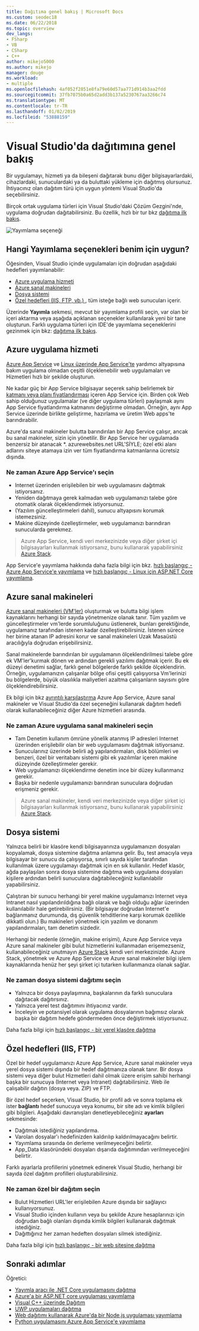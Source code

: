 ```yaml
---
title: Dağıtıma genel bakış | Microsoft Docs
ms.custom: seodec18
ms.date: 06/22/2018
ms.topic: overview
dev_langs:
- FSharp
- VB
- CSharp
- C++
author: mikejo5000
ms.author: mikejo
manager: douge
ms.workload:
- multiple
ms.openlocfilehash: 4af052f2851e8fa79e60d57aa771d914b3aa2fdd
ms.sourcegitcommit: 37fb7075b0a65d2add3b137a5230767aa3266c74
ms.translationtype: MT
ms.contentlocale: tr-TR
ms.lasthandoff: 01/02/2019
ms.locfileid: "53888159"
---
```

# <a name="overview-of-deployment-in-visual-studio"></a>Visual Studio'da dağıtımına genel bakış

Bir uygulamayı, hizmeti ya da bileşeni dağıtarak bunu diğer bilgisayarlardaki, cihazlardaki, sunuculardaki ya da buluttaki yükleme için dağıtmış olursunuz. İhtiyacınız olan dağıtım türü için uygun yöntemi Visual Studio'da seçebilirsiniz.

Birçok ortak uygulama türleri için Visual Studio'daki Çözüm Gezgini'nde, uygulama doğrudan dağıtabilirsiniz. Bu özellik, hızlı bir tur bkz [dağıtıma ilk bakış](../deployment/deploying-applications-services-and-components.md).

![Yayımlama seçeneği](../deployment/media/quickstart-publish-azure.png)

## <a name="what-publishing-options-are-right-for-me"></a>Hangi Yayımlama seçenekleri benim için uygun?

Öğesinden, Visual Studio içinde uygulamaları için doğrudan aşağıdaki hedefleri yayımlanabilir:

- [Azure uygulama hizmeti](#azure-app-service)
- [Azure sanal makineleri](#azure-virtual-machines)
- [Dosya sistemi](#file-system)
- [Özel hedefleri (IIS, FTP, vb.) ](#custom-targets), tüm isteğe bağlı web sunucuları içerir.

Üzerinde **Yayımla** sekmesi, mevcut bir yayımlama profili seçin, var olan bir içeri aktarma veya aşağıda açıklanan seçenekler kullanılarak yeni bir tane oluşturun. Farklı uygulama türleri için IDE'de yayımlama seçeneklerini gezinmek için bkz: [dağıtıma ilk bakış](../deployment/deploying-applications-services-and-components.md).

## <a name="azure-app-service"></a>Azure uygulama hizmeti

[Azure App Service](/azure/app-service/app-service-web-overview) ve [Linux üzerinde App Service'te](/azure/app-service/containers/app-service-linux-intro) yardımcı altyapısına bakım uygulama olmadan çeşitli ölçeklenebilir web uygulamaları ve Hizmetleri hızlı bir şekilde oluşturun.

Ne kadar güç bir App Service bilgisayar seçerek sahip belirlemek bir [katmanı veya planı fiyatlandırması](/azure/app-service/azure-web-sites-web-hosting-plans-in-depth-overview) içeren App Service için. Birden çok Web sahip olduğunuz uygulamalar (ve diğer uygulama türleri) paylaşmak aynı App Service fiyatlandırma katmanını değiştirme olmadan. Örneğin, aynı App Service üzerinde birlikte geliştirme, hazırlama ve üretim Web apps'te barındırabilir.

Azure'da sanal makineler bulutta barındırılan bir App Service çalışır, ancak bu sanal makineler, sizin için yönetilir. Bir App Service her uygulamada benzersiz bir atanacak \*. azurewebsites.net URL'SİYLE; özel etki alanı adlarını siteye atamaya izin ver tüm fiyatlandırma katmanlarına ücretsiz dışında.

### <a name="when-to-choose-azure-app-service"></a>Ne zaman Azure App Service'ı seçin

- Internet üzerinden erişilebilen bir web uygulamasını dağıtmak istiyorsanız.
- Yeniden dağıtmaya gerek kalmadan web uygulamanızı talebe göre otomatik olarak ölçeklendirmek istiyorsunuz.
- (Yazılım güncelleştirmeleri dahil), sunucu altyapısını korumak istemezsiniz.
- Makine düzeyinde özelleştirmeler, web uygulamanızı barındıran sunucularda gerekmez.

> Azure App Service, kendi veri merkezinizde veya diğer şirket içi bilgisayarları kullanmak istiyorsanız, bunu kullanarak yapabilirsiniz [Azure Stack](https://azure.microsoft.com/overview/azure-stack/).

App Service'e yayımlama hakkında daha fazla bilgi için bkz. [hızlı başlangıç - Azure App Service'e yayımlama](quickstart-deploy-to-azure.md) ve [hızlı başlangıç - Linux için ASP.NET Core yayımlama](quickstart-deploy-to-linux.md).

## <a name="azure-virtual-machines"></a>Azure sanal makineleri

[Azure sanal makineleri (VM'ler)](https://azure.microsoft.com/documentation/services/virtual-machines/) oluşturmak ve bulutta bilgi işlem kaynaklarını herhangi bir sayıda yönetmenize olanak tanır. Tüm yazılım ve güncelleştirmeler vm'lerde sorumluluğunu üstlenerek, bunları gerektiğinde, uygulamanız tarafından istenen kadar özelleştirebilirsiniz. İstenen sürece her birine atanan IP adresini korur ve sanal makineleri Uzak Masaüstü aracılığıyla doğrudan erişebilirsiniz.

Sanal makinelerde barındırılan bir uygulamanın ölçeklendirilmesi talebe göre ek VM'ler'kurmak dönen ve ardından gerekli yazılımı dağıtmak içerir. Bu ek düzeyi denetimi sağlar, farklı genel bölgelerde farklı şekilde ölçeklendirin. Örneğin, uygulamanızın çalışanlar bölge ofisi çeşitli çalışıyorsa Vm'lerinizi bu bölgelerde, büyük olasılıkla maliyetleri azaltma çalışanların sayısını göre ölçeklendirebilirsiniz.

Ek bilgi için bkz [ayrıntılı karşılaştırma](https://azure.microsoft.com/documentation/articles/choose-web-site-cloud-service-vm/) Azure App Service, Azure sanal makineler ve Visual Studio'da özel seçeneğini kullanarak dağıtım hedefi olarak kullanabileceğiniz diğer Azure hizmetleri arasında.

### <a name="when-to-choose-azure-app-virtual-machines"></a>Ne zaman Azure uygulama sanal makineleri seçin

- Tam Denetim kullanım ömrüne yönelik atanmış IP adresleri Internet üzerinden erişilebilir olan bir web uygulamasını dağıtmak istiyorsanız.
- Sunucularınız üzerinde belirli ağ yapılandırmaları, disk bölümleri ve benzeri, özel bir veritabanı sistemi gibi ek yazılımlar içeren makine düzeyinde özelleştirmeler gerekir.
- Web uygulamanızı ölçeklendirme denetim ince bir düzey kullanmanız gerekir.
- Başka bir nedenle uygulamanızı barındıran sunuculara doğrudan erişmeniz gerekir.

> Azure sanal makineler, kendi veri merkezinizde veya diğer şirket içi bilgisayarları kullanmak istiyorsanız, bunu kullanarak yapabilirsiniz [Azure Stack](https://azure.microsoft.com/overview/azure-stack/).

## <a name="file-system"></a>Dosya sistemi

Yalnızca belirli bir klasöre kendi bilgisayarınıza uygulamanızın dosyaları kopyalamak, dosya sistemine dağıtma anlamına gelir. Bu, test amacıyla veya bilgisayar bir sunucu da çalışıyorsa, sınırlı sayıda kişiler tarafından kullanılmak üzere uygulamayı dağıtmak için en sık kullanılır. Hedef klasör, ağda paylaşılan sonra dosya sistemine dağıtma web uygulama dosyaları kişilere ardından belirli sunuculara dağıtabileceğiniz kullanılabilir yapabilirsiniz.

Çalıştıran bir sunucu herhangi bir yerel makine uygulamanızı Internet veya Intranet nasıl yapılandırıldığına bağlı olarak ve bağlı olduğu ağlar üzerinden kullanılabilir hale getirebilirsiniz. (Bir bilgisayar doğrudan Internet'e bağlanmanız durumunda, dış güvenlik tehditlerine karşı korumak özellikle dikkatli olun.) Bu makineleri yönetmek için yazılım ve donanım yapılandırmaları, tam denetim sizdedir.

Herhangi bir nedenle (örneğin, makine erişimi), Azure App Service veya Azure sanal makineler gibi bulut hizmetlerini kullanmadan erişemezseniz, kullanabileceğiniz unutmayın [Azure Stack](https://azure.microsoft.com/overview/azure-stack/) kendi veri merkezinizde. Azure Stack, yönetmek ve Azure App Service ve Azure sanal makineler bilgi işlem kaynaklarında henüz her şeyi şirket içi tutarken kullanmanıza olanak sağlar.

### <a name="when-to-choose-file-system-deployment"></a>Ne zaman dosya sistemi dağıtımı seçin

- Yalnızca bir dosya paylaşımına, başkalarının da farklı sunuculara dağıtacak dağıtırsınız.
- Yalnızca yerel test dağıtımını ihtiyacınız vardır.
- İnceleyin ve potansiyel olarak uygulama dosyalarının bağımsız olarak başka bir dağıtım hedefe göndermeden önce değiştirmek istiyorsunuz.

Daha fazla bilgi için [hızlı başlangıç - bir yerel klasöre dağıtma](quickstart-deploy-to-local-folder.md)

## <a name="custom-targets-iis-ftp"></a>Özel hedefleri (IIS, FTP)

Özel bir hedef uygulamanızı Azure App Service, Azure sanal makineler veya yerel dosya sistemi dışında bir hedef dağıtmanıza olanak tanır. Bir dosya sistemi veya diğer bulut Hizmetleri dahil olmak üzere erişim sahibi herhangi başka bir sunucuya (Internet veya Intranet) dağıtabilirsiniz. Web ile çalışabilir dağıtın (dosya veya. ZIP) ve FTP.

Bir özel hedef seçerken, Visual Studio, bir profil adı ve sonra toplama ek ister **bağlantı** hedef sunucuya veya konumu, bir site adı ve kimlik bilgileri gibi bilgileri. Aşağıdaki davranışları denetleyebileceğiniz **ayarları** sekmesinde:

- Dağıtmak istediğiniz yapılandırma.
- Varolan dosyalar'ı hedefinizden kaldırılıp kaldırılmayacağını belirtir.
- Yayımlama sırasında ön derleme verilmeyeceğini belirtir.
- App_Data klasöründeki dosyaları dışarıda dağıtımından verilmeyeceğini belirtir.

Farklı ayarlarla profillerini yönetmek edinerek Visual Studio, herhangi bir sayıda özel dağıtım profilleri oluşturabilirsiniz.

### <a name="when-to-choose-custom-deployment"></a>Ne zaman özel bir dağıtım seçin

- Bulut Hizmetleri URL'ler erişilebilen Azure dışında bir sağlayıcı kullanıyorsunuz.
- Visual Studio içinden kullanın veya bu şekilde Azure hesaplarınızı için doğrudan bağlı olanları dışında kimlik bilgileri kullanarak dağıtmak istediğiniz.
- Dağıttığınız her zaman hedeften dosyaları silmek istediğiniz.

Daha fazla bilgi için [hızlı başlangıç - bir web sitesine dağıtma](quickstart-deploy-to-a-web-site.md)

## <a name="next-steps"></a>Sonraki adımlar

Öğretici:

- [Yayımla aracı ile .NET Core uygulamasını dağıtma](/dotnet/core/deploying/deploy-with-vs?toc=/visualstudio/deployment/toc.json&bc=/visualstudio/deployment/_breadcrumb/toc.json)
- [Azure'a bir ASP.NET core uygulaması yayımlama](/aspnet/core/tutorials/publish-to-azure-webapp-using-vs?toc=/visualstudio/deployment/toc.json&bc=/visualstudio/deployment/_breadcrumb/toc.json)
- [Visual C++ üzerinde Dağıtım](/cpp/ide/deployment-in-visual-cpp)
- [UWP uygulamaları dağıtma](/windows/uwp/packaging/packaging-uwp-apps?toc=/visualstudio/deployment/toc.json&bc=/visualstudio/deployment/_breadcrumb/toc.json)
- [Web dağıtımı kullanarak Azure'da bir Node.js uygulaması yayımlama](https://github.com/Microsoft/nodejstools/wiki/Publish-to-Azure-Website-using-Web-Deploy?toc=/visualstudio/deployment/toc.json&bc=/visualstudio/deployment/_breadcrumb/toc.json)
- [Python uygulamasını Azure App Service'e yayımlama](../python/publishing-python-web-applications-to-azure-from-visual-studio.md?toc=/visualstudio/deployment/toc.json&bc=/visualstudio/deployment/_breadcrumb/toc.json)
